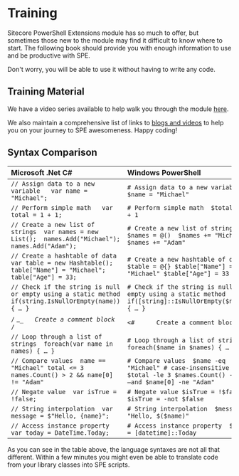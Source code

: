 # Training

Sitecore PowerShell Extensions module has so much to offer, but sometimes those new to the module may find it difficult to know where to start. The following book should provide you with enough information to use and be productive with SPE.

Don't worry, you will be able to use it without having to write any code.

## Training Material

We have a video series available to help walk you through the module [here](https://www.youtube.com/playlist?list=PLph7ZchYd_nCypVZSNkudGwPFRqf1na0b).

We also maintain a comprehensive list of links to [blogs and videos](https://blog.najmanowicz.com/sitecore-powershell-console/) to help you on your journey to SPE awesomeness. Happy coding!

## Syntax Comparison

| Microsoft .Net C\# | Windows PowerShell |
| :--- | :--- |
| `// Assign data to a new variable   var name = "Michael";` | `# Assign data to a new variable  $name = "Michael"` |
| `// Perform simple math   var total = 1 + 1;` | `# Perform simple math  $total = 1 + 1` |
| `// Create a new list of strings  var names = new List();  names.Add("Michael");  names.Add("Adam");` | `# Create a new list of strings  $names = @()  $names += "Michael"  $names += "Adam"` |
| `// Create a hashtable of data  var table = new Hashtable(); table["Name"] = "Michael"; table["Age"] = 33;` | `# Create a new hashtable of data  $table = @{} $table["Name"] = "Michael" $table["Age"] = 33` |
| `// Check if the string is null or empty using a static method  if(string.IsNullOrEmpty(name)) { … }` | `# Check if the string is null or empty using a static method  if([string]::IsNullOrEmpty($name)) { … }` |
| `/` _``_ ``    _`Create a comment block`_ `/` | `<#      Create a comment block #>` |
| `// Loop through a list of strings  foreach(var name in names) { … }` | `# Loop through a list of strings  foreach($name in $names) { … }` |
| `// Compare values  name == "Michael" total <= 3 names.Count() > 2 && name[0] != "Adam"` | `# Compare values  $name -eq "Michael" # case-insensitive $total -le 3 $names.Count() -gt 2 –and $name[0] -ne "Adam"` |
| `// Negate value  var isTrue = !false;` | `# Negate value $isTrue = !$false $isTrue = -not $false` |
| `// String interpolation  var message = $"Hello, {name}";` | `# String interpolation  $message = "Hello, $($name)"` |
| `// Access instance property  var today = DateTime.Today;` | `# Access instance property  $today = [datetime]::Today` |

As you can see in the table above, the language syntaxes are not all that different. Within a few minutes you might even be able to translate code from your library classes into SPE scripts.

